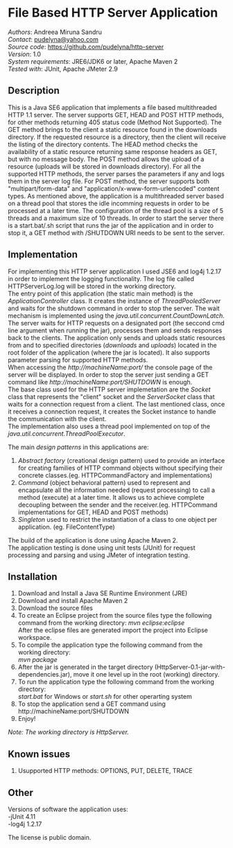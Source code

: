 File Based HTTP Server Application
================================

*Authors*: Andreea Miruna Sandru  
*Contact*: pudelyna@yahoo.com  
*Source code*: https://github.com/pudelyna/http-server  
*Version*: 1.0  
*System requirements*: JRE6/JDK6 or later, Apache Maven 2  
*Tested with*: JUnit, Apache JMeter 2.9  
  
Description
-------------------------

This is a Java SE6 application that implements a file based multithreaded HTTP 1.1 server. The server supports GET, HEAD and POST HTTP methods, for other methods returning 405 status code (Method Not Supported).
The GET method brings to the client a static resource found in the downloads directory. If the requested resource is a directory, then the client will receive the listing of the directory contents. The HEAD method checks the availability of a static resource returning same response headers as GET, but with no message body.
The POST method allows the upload of a resource (uploads will be stored in downloads directory). For all the supported HTTP methods, the server parses the parameters if any and logs them in the server log file.
For POST method, the server supports both "multipart/form-data" and "application/x-www-form-urlencoded" content types.
As mentioned above, the application is a multithreaded server based on a thread pool that stores the idle incomming requests in order to be processed at a later time.
The configuration of the thread pool is a size of 5 threads and a maximum size of 10 threads. 
In order to start the server there is a start.bat/.sh script that runs the jar of the application and in order to stop it, a GET method with /SHUTDOWN URI needs to be sent to the server.
  
Implementation
-------------------------  
For implementing this HTTP server application I used JSE6 and log4j 1.2.17 in order to implement the logging functionality. The log file called HTTPServerLog.log will be stored in the working directory.  
The entry point of this application (the static main method) is the *ApplicationController* class. It creates the instance of *ThreadPooledServer* and waits for the shutdown command in order to stop the server. The wait mechanism is implemented using the 
*java.util.concurrent.CountDownLatch*. The server waits for HTTP requests on a designated port (the seccond cmd line argument when running the jar), processes them and sends responses back to the clients. The application only sends and uploads static resources from and to specified directories (*downloads* and *uploads*) located in the root folder of the application (where the jar is located).
It also supports parameter parsing for supported HTTP methods.  
When accessing the *http://machineName:port/* the console page of the server will be displayed. In order to stop the server just sending a GET command like *http://machineName:port/SHUTDOWN* is enough.  
The base class used for the HTTP server implemetation are the *Socket* class that represents the "client" socket and the *ServerSocket* class that waits for a connection request from a client. The last mentioned class, once it receives a connection request, it creates the Socket instance to handle the communication with the client.  
The implementation also uses a thread pool implemented on top of the *java.util.concurrent.ThreadPoolExecutor*.  
  
The main *design patterns* in this applications are:  
1. *Abstract factory* (creational design pattern) used to provide an interface for creating families of HTTP command objects without specifying their concrete classes.(eg. HTTPCommandFactory and implementations)  
2. *Command* (object behavioral pattern) used to represent and encapsulate all the information needed (request processing) to call a method (execute) at a later time. It allows us to achieve complete decoupling between the sender and the receiver.(eg. HTTPCommand implementations for GET, HEAD and POST methods)  
3. *Singleton* used to restrict the instantiation of a class to one object per application. (eg. FileContentType)  
  
The build of the application is done using Apache Maven 2.  
The application testing is done using unit tests (JUnit) for request processing and parsing and using JMeter of integration testing.  
  
Installation 
-------------------------   
1. 	Download and Install a Java SE Runtime Environment (JRE)  
2. 	Download and install Apache Maven 2  
3. 	Download the source files  
4. 	To create an Eclipse project from the source files type the following command from the working directory:
	*mvn eclipse:eclipse*  
	After the eclipse files are generated import the project into Eclipse workspace.  
5. 	To compile the application type the following command from the working directory:  
        *mvn package*  
6. 	After the jar is generated in the target directory (HttpServer-0.1-jar-with-dependencies.jar), move it one level up in the root (working) directory.  
7. 	To run the application type the following command from the working directory:  
        *start.bat* for Windows or *start.sh* for other operarting system 
8. 	To stop the application send a GET command using http://machineName:port/SHUTDOWN  
9.	Enjoy!  
  
*Note: The working directory is HttpServer.*
  	  
Known issues
-------------------------

1. Usupported HTTP methods:  OPTIONS, PUT, DELETE, TRACE  
  
Other
-------------------------

Versions of software the application uses:  
-jUnit 4.11  
-log4j 1.2.17  
  
The license is public domain. 


